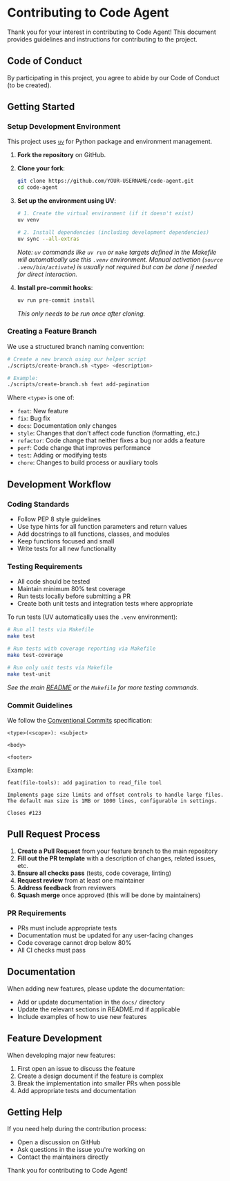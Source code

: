 # Contributing to Code Agent

Thank you for your interest in contributing to Code Agent! This document provides guidelines and instructions for contributing to the project.

## Code of Conduct

By participating in this project, you agree to abide by our Code of Conduct (to be created).

## Getting Started

### Setup Development Environment

This project uses [`uv`](https://github.com/astral-sh/uv) for Python package and environment management.

1. **Fork the repository** on GitHub.
2. **Clone your fork**:
   ```bash
   git clone https://github.com/YOUR-USERNAME/code-agent.git
   cd code-agent
   ```
3. **Set up the environment using UV**:
   ```bash
   # 1. Create the virtual environment (if it doesn't exist)
   uv venv

   # 2. Install dependencies (including development dependencies)
   uv sync --all-extras
   ```
   *Note: `uv` commands like `uv run` or `make` targets defined in the Makefile will automatically use this `.venv` environment. Manual activation (`source .venv/bin/activate`) is usually not required but can be done if needed for direct interaction.* 

4. **Install pre-commit hooks**:
   ```bash
   uv run pre-commit install
   ```
   *This only needs to be run once after cloning.*

### Creating a Feature Branch

We use a structured branch naming convention:

```bash
# Create a new branch using our helper script
./scripts/create-branch.sh <type> <description>

# Example:
./scripts/create-branch.sh feat add-pagination
```

Where `<type>` is one of:
- `feat`: New feature
- `fix`: Bug fix
- `docs`: Documentation only changes
- `style`: Changes that don't affect code function (formatting, etc.)
- `refactor`: Code change that neither fixes a bug nor adds a feature
- `perf`: Code change that improves performance
- `test`: Adding or modifying tests
- `chore`: Changes to build process or auxiliary tools

## Development Workflow

### Coding Standards

- Follow PEP 8 style guidelines
- Use type hints for all function parameters and return values
- Add docstrings to all functions, classes, and modules
- Keep functions focused and small
- Write tests for all new functionality

### Testing Requirements

- All code should be tested
- Maintain minimum 80% test coverage
- Run tests locally before submitting a PR
- Create both unit tests and integration tests where appropriate

To run tests (UV automatically uses the `.venv` environment):

```bash
# Run all tests via Makefile
make test

# Run tests with coverage reporting via Makefile
make test-coverage

# Run only unit tests via Makefile
make test-unit
```
*See the main [README](../README.md#testing) or the `Makefile` for more testing commands.*

### Commit Guidelines

We follow the [Conventional Commits](https://www.conventionalcommits.org/) specification:

```
<type>(<scope>): <subject>

<body>

<footer>
```

Example:
```
feat(file-tools): add pagination to read_file tool

Implements page size limits and offset controls to handle large files.
The default max size is 1MB or 1000 lines, configurable in settings.

Closes #123
```

## Pull Request Process

1. **Create a Pull Request** from your feature branch to the main repository
2. **Fill out the PR template** with a description of changes, related issues, etc.
3. **Ensure all checks pass** (tests, code coverage, linting)
4. **Request review** from at least one maintainer
5. **Address feedback** from reviewers
6. **Squash merge** once approved (this will be done by maintainers)

### PR Requirements

- PRs must include appropriate tests
- Documentation must be updated for any user-facing changes
- Code coverage cannot drop below 80%
- All CI checks must pass

## Documentation

When adding new features, please update the documentation:

- Add or update documentation in the `docs/` directory
- Update the relevant sections in README.md if applicable
- Include examples of how to use new features

## Feature Development

When developing major new features:

1. First open an issue to discuss the feature
2. Create a design document if the feature is complex
3. Break the implementation into smaller PRs when possible
4. Add appropriate tests and documentation

## Getting Help

If you need help during the contribution process:

- Open a discussion on GitHub
- Ask questions in the issue you're working on
- Contact the maintainers directly

Thank you for contributing to Code Agent!
